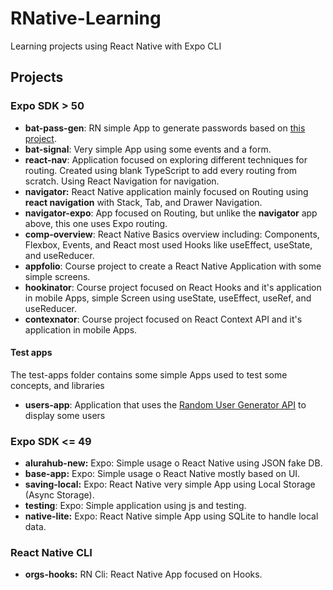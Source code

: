 # RNative-Learning

Learning projects using React Native with Expo CLI

## Projects

### Expo SDK > 50

- **bat-pass-gen**: RN simple App to generate passwords based on [this project](https://github.com/felipeAguiarCode/react-native-bat-pass-generator).
- **bat-signal**: Very simple App using some events and a form.
- **react-nav**: Application focused on exploring different techniques for routing. Created using blank TypeScript to add every routing from scratch. Using React Navigation for navigation.
- **navigator:** React Native application mainly focused on Routing using **react navigation** with Stack, Tab, and Drawer Navigation.
- **navigator-expo**: App focused on Routing, but unlike the **navigator** app above, this one uses Expo routing.
- **comp-overview**: React Native Basics overview including: Components, Flexbox, Events, and React most used Hooks like useEffect, useState, and useReducer.
- **appfolio**: Course project to create a React Native Application with some simple screens.
- **hookinator**: Course project focused on React Hooks and it's application in mobile Apps, simple Screen using useState, useEffect, useRef, and useReducer.
- **contexnator**: Course project focused on React Context API and it's application in mobile Apps.

#### Test apps

The test-apps folder contains some simple Apps used to test some concepts, and libraries

- **users-app**: Application that uses the [Random User Generator API](https://randomuser.me) to display some users

### Expo SDK <= 49

- **alurahub-new:** Expo: Simple usage o React Native using JSON fake DB.
- **base-app:** Expo: Simple usage o React Native mostly based on UI.
- **saving-local:** Expo: React Native very simple App using Local Storage (Async Storage).
- **testing**: Expo: Simple application using js and testing.
- **native-lite:** Expo: React Native simple App using SQLite to handle local data.

### React Native CLI

- **orgs-hooks:** RN Cli: React Native App focused on Hooks.
